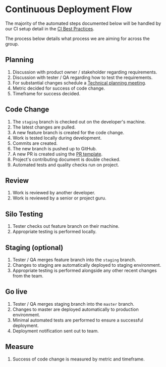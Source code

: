 # Continuous Deployment Flow

The majority of the automated steps documented below will be handled by our CI setup detail in the [CI Best Practices](ci-best-practices.md).

The process below details what process we are aiming for across the group.

## Planning

1. Discussion with product owner / stakeholder regarding requirements.
1. Discussion with tester / QA regarding how to test the requirements.
1. For substantial changes schedule a [Technical planning meeting](technical-planning-meeting.md).
1. Metric decided for success of code change.
1. Timeframe for success decided.

## Code Change

1. The `staging` branch is checked out on the developer's machine.
1. The latest changes are pulled.
1. A new feature branch is created for the code change.
1. Work is tested locally during development.
1. Commits are created.
1. The new branch is pushed up to GitHub.
1. A new PR is created using the [PR template](pr-template.md).
1. Project's contributing document is double checked.
1. Automated tests and quality checks run on project.

## Review

1. Work is reviewed by another developer.
1. Work is reviewed by a senior or project guru.

## Silo Testing

1. Tester checks out feature branch on their machine.
1. Appropriate testing is performed locally.

## Staging (optional)

1. Tester / QA merges feature branch into the `staging` branch.
1. Changes to staging are automatically deployed to staging environment.
1. Appropriate testing is performed alongside any other recent changes from the team.

## Go live

1. Tester / QA merges staging branch into the `master` branch.
1. Changes to master are deployed automatically to production environment.
1. Minimal automated tests are performed to ensure a successful deployment.
1. Deployment notification sent out to team.

## Measure

1. Success of code change is measured by metric and timeframe.

